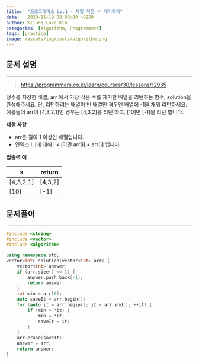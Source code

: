 ```yaml
---
title:  "프로그래머스 Lv.1 - 제일 작은 수 제거하기"
date:   2020-11-19 09:00:00 +0900
author: Kijung Luke Kim
categories: [Algorithm, Programmers]
tags: [practice]
image: /assets/img/posts/algorithm.png
---
```


## 문제 설명
---

> https://programmers.co.kr/learn/courses/30/lessons/12935

정수를 저장한 배열, arr 에서 가장 작은 수를 제거한 배열을 리턴하는 함수, solution을 완성해주세요. 단, 리턴하려는 배열이 빈 배열인 경우엔 배열에 -1을 채워 리턴하세요. 예를들어 arr이 [4,3,2,1]인 경우는 [4,3,2]를 리턴 하고, [10]면 [-1]을 리턴 합니다.

**제한 사항**   

- arr은 길이 1 이상인 배열입니다.
- 인덱스 i, j에 대해 i ≠ j이면 arr[i] ≠ arr[j] 입니다.

**입출력 예**

|s|return|
|---|---|
|[4,3,2,1]|[4,3,2]|
|[10]|[-1]|

## 문제풀이
---

```cpp
#include <string>
#include <vector>
#include <algorithm>

using namespace std;
vector<int> solution(vector<int> arr) {
    vector<int> answer;
    if (arr.size() <= 1) {
        answer.push_back(-1);
        return answer;
    }
    int min = arr[0];
    auto saveIt = arr.begin();
    for (auto it = arr.begin(); it < arr.end(); ++it) {
        if (min > *it) {
            min = *it;
            saveIt = it;
        }
    }
    arr.erase(saveIt);
    answer = arr;
    return answer;
}
```
